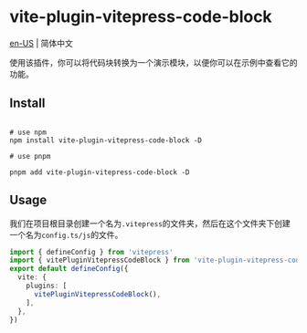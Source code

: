 # vite-plugin-vitepress-code-block

[en-US](https://github.com/mistjs/vite-plugin-vitepress-code-block/tree/main/packages/code-block)  |
简体中文

使用该插件，你可以将代码块转换为一个演示模块，以便你可以在示例中查看它的功能。


## Install


```shell

# use npm
npm install vite-plugin-vitepress-code-block -D

# use pnpm

pnpm add vite-plugin-vitepress-code-block -D

```

## Usage

我们在项目根目录创建一个名为`.vitepress`的文件夹，然后在这个文件夹下创建一个名为`config.ts/js`的文件。

```ts
import { defineConfig } from 'vitepress'
import { vitePluginVitepressCodeBlock } from 'vite-plugin-vitepress-code-block'
export default defineConfig({
  vite: {
    plugins: [
      vitePluginVitepressCodeBlock(),
    ],
  },
})
```


